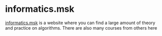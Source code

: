 # informatics.msk
[informatics.msk](https://informatics.msk.ru/) is a website where you can find a large amount of theory and practice on algorithms. There are also many courses from others here
